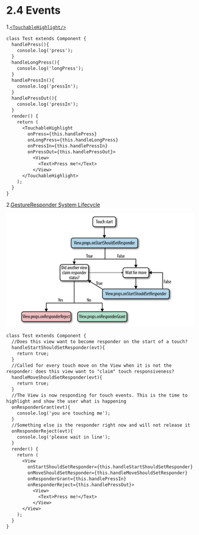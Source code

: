 # 2.4 Events

1.[`<TouchableHighlight/>`](https://facebook.github.io/react-native/docs/touchablehighlight.html)

```
class Test extends Component {
  handlePress(){
    console.log('press');
  }
  handleLongPress(){
    console.log('longPress');
  }
  handlePressIn(){
    console.log('pressIn');
  }
  handlePressOut(){
    console.log('pressIn');
  }
  render() {
    return (
      <TouchableHighlight 
        onPress={this.handlePress}
        onLongPress={this.handleLongPress}
        onPressIn={this.handlePressIn} 
        onPressOut={this.handlePressOut}>
          <View>
            <Text>Press me!</Text>
          </View>
      </TouchableHighlight>
    );
  }
}
```

2.[GestureResponder System Lifecycle](https://facebook.github.io/react-native/docs/gesture-responder-system.html#responder-lifecycle)

![](QQ20160630-2.png)
```
class Test extends Component {
  //Does this view want to become responder on the start of a touch?
  handleStartShouldSetResponder(evt){
    return true;
  }
  //Called for every touch move on the View when it is not the responder: does this view want to "claim" touch responsiveness?
  handleMoveShouldSetResponder(evt){
    return true;
  }
  //The View is now responding for touch events. This is the time to highlight and show the user what is happening
  onResponderGrant(evt){
    console.log('you are touching me');
  }
  //Something else is the responder right now and will not release it
  onResponderReject(evt){
    console.log('please wait in line');
  }
  render() {
    return (
      <View 
        onStartShouldSetResponder={this.handleStartShouldSetResponder}
        onMoveShouldSetResponder={this.handleMoveShouldSetResponder}
        onResponderGrant={this.handlePressIn} 
        onResponderReject={this.handlePressOut}>
          <View>
            <Text>Press me!</Text>
          </View>
      </View>
    );
  }
}
```

